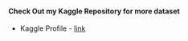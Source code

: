 #### Check Out my Kaggle Repository for more dataset
- Kaggle Profile - [link](https://www.kaggle.com/sahiltailor )